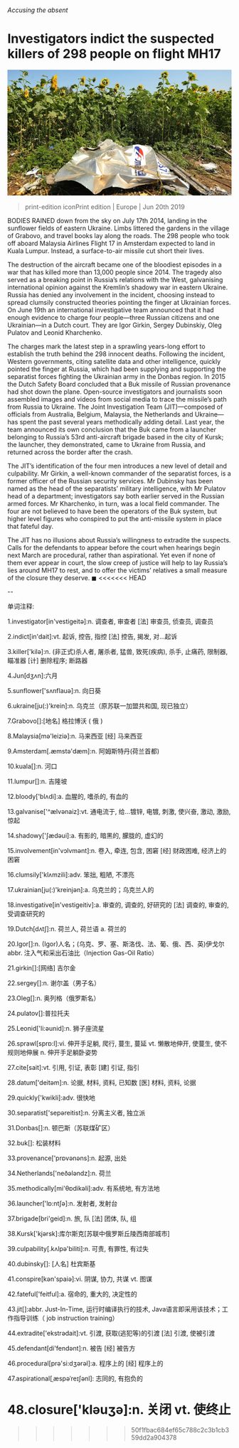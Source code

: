 ###### Accusing the absent

# Investigators indict the suspected killers of 298 people on flight MH17 

![image](images/20190622_EUP003_0.jpg) 

> print-edition iconPrint edition | Europe | Jun 20th 2019 

BODIES RAINED down from the sky on July 17th 2014, landing in the sunflower fields of eastern Ukraine. Limbs littered the gardens in the village of Grabovo, and travel books lay along the roads. The 298 people who took off aboard Malaysia Airlines Flight 17 in Amsterdam expected to land in Kuala Lumpur. Instead, a surface-to-air missile cut short their lives. 

The destruction of the aircraft became one of the bloodiest episodes in a war that has killed more than 13,000 people since 2014. The tragedy also served as a breaking point in Russia’s relations with the West, galvanising international opinion against the Kremlin’s shadowy war in eastern Ukraine. Russia has denied any involvement in the incident, choosing instead to spread clumsily constructed theories pointing the finger at Ukrainian forces. On June 19th an international investigative team announced that it had enough evidence to charge four people—three Russian citizens and one Ukrainian—in a Dutch court. They are Igor Girkin, Sergey Dubinskiy, Oleg Pulatov and Leonid Kharchenko. 

The charges mark the latest step in a sprawling years-long effort to establish the truth behind the 298 innocent deaths. Following the incident, Western governments, citing satellite data and other intelligence, quickly pointed the finger at Russia, which had been supplying and supporting the separatist forces fighting the Ukrainian army in the Donbas region. In 2015 the Dutch Safety Board concluded that a Buk missile of Russian provenance had shot down the plane. Open-source investigators and journalists soon assembled images and videos from social media to trace the missile’s path from Russia to Ukraine. The Joint Investigation Team (JIT)—composed of officials from Australia, Belgium, Malaysia, the Netherlands and Ukraine—has spent the past several years methodically adding detail. Last year, the team announced its own conclusion that the Buk came from a launcher belonging to Russia’s 53rd anti-aircraft brigade based in the city of Kursk; the launcher, they demonstrated, came to Ukraine from Russia, and returned across the border after the crash. 

The JIT’s identification of the four men introduces a new level of detail and culpability. Mr Girkin, a well-known commander of the separatist forces, is a former officer of the Russian security services. Mr Dubinsky has been named as the head of the separatists’ military intelligence, with Mr Pulatov head of a department; investigators say both earlier served in the Russian armed forces. Mr Kharchenko, in turn, was a local field commander. The four are not believed to have been the operators of the Buk system, but higher level figures who conspired to put the anti-missile system in place that fateful day. 

The JIT has no illusions about Russia’s willingness to extradite the suspects. Calls for the defendants to appear before the court when hearings begin next March are procedural, rather than aspirational. Yet even if none of them ever appear in court, the slow creep of justice will help to lay Russia’s lies around MH17 to rest, and to offer the victims’ relatives a small measure of the closure they deserve. ◼ 
<<<<<<< HEAD

-- 

 单词注释:

1.investigator[in'vestigeitә]:n. 调查者, 审查者 [法] 审查员, 侦查员, 调查员 

2.indict[in'dait]:vt. 起诉, 控告, 指控 [法] 控告, 揭发, 对...起诉 

3.killer['kilә]:n. (非正式)杀人者, 屠杀者, 猛兽, 致死(疾病), 杀手, 止痛药, 限制器, 瞄准器 [计] 删除程序; 断路器 

4.Jun[dʒʌn]:六月 

5.sunflower['sʌnflauә]:n. 向日葵 

6.ukraine[ju(:)'krein]:n. 乌克兰（原苏联一加盟共和国, 现已独立） 

7.Grabovo[]:[地名] 格拉博沃 ( 俄 ) 

8.Malaysia[mә'leiziә]:n. 马来西亚 [经] 马来西亚 

9.Amsterdam[.æmstә'dæm]:n. 阿姆斯特丹(荷兰首都) 

10.kuala[]:n. 河口 

11.lumpur[]:n. 吉隆坡 

12.bloody['blʌdi]:a. 血腥的, 嗜杀的, 有血的 

13.galvanise['^ælvәnaiz]:vt. 通电流于, 给...镀锌, 电镀, 刺激, 使兴奋, 激动, 激励, 惊起 

14.shadowy['ʃædәui]:a. 有影的, 暗黑的, 朦胧的, 虚幻的 

15.involvement[in'vɔlvmәnt]:n. 卷入, 牵连, 包含, 困窘 [经] 财政困难, 经济上的困窘 

16.clumsily['klʌmzili]:adv. 笨拙, 粗陋, 不漂亮 

17.ukrainian[ju(:)'kreinjәn]:a. 乌克兰的；乌克兰人的 

18.investigative[in'vestigeitiv]:a. 审查的, 调查的, 好研究的 [法] 调查的, 审查的, 受调查研究的 

19.Dutch[dʌtʃ]:n. 荷兰人, 荷兰语 a. 荷兰的 

20.Igor[]:n. (Igor)人名；(乌克、罗、塞、斯洛伐、法、葡、俄、西、英)伊戈尔 abbr. 注入气和采出石油比（Injection Gas-Oil Ratio） 

21.girkin[]:[网络] 吉尔金 

22.sergey[]:n. 谢尔盖（男子名） 

23.Oleg[]:n. 奥列格（俄罗斯名） 

24.pulatov[]:普拉托夫 

25.Leonid['li:әunid]:n. 狮子座流星 

26.sprawl[sprɒ:l]:vi. 伸开手足躺, 爬行, 蔓生, 蔓延 vt. 懒散地伸开, 使蔓生, 使不规则地伸展 n. 伸开手足躺卧姿势 

27.cite[sait]:vt. 引用, 引证, 表彰 [建] 引证, 指引 

28.datum['deitәm]:n. 论据, 材料, 资料, 已知数 [医] 材料, 资料, 论据 

29.quickly['kwikli]:adv. 很快地 

30.separatist['sepәreitist]:n. 分离主义者, 独立派 

31.Donbas[]:n. 顿巴斯（苏联煤矿区） 

32.buk[]: 松装材料 

33.provenance['prɒvәnәns]:n. 起源, 出处 

34.Netherlands['neðәlәndz]:n. 荷兰 

35.methodically[mi'θɒdikәli]:adv. 有系统地, 有方法地 

36.launcher['lɒ:ntʃә]:n. 发射者, 发射台 

37.brigade[bri'geid]:n. 旅, 队 [法] 团体, 队, 组 

38.Kursk['kjәrsk]:库尔斯克[苏联中俄罗斯丘陵西南部城市] 

39.culpability[.kʌlpә'biliti]:n. 可责, 有罪性, 有过失 

40.dubinsky[]: [人名] 杜宾斯基 

41.conspire[kәn'spaiә]:vi. 阴谋, 协力, 共谋 vt. 图谋 

42.fateful['feitful]:a. 宿命的, 重大的, 决定性的 

43.jit[]:abbr. Just-In-Time, 运行时编译执行的技术, Java语言即采用该技术；工作指导训练（ job instruction training） 

44.extradite['ekstrәdait]:vt. 引渡, 获取(逃犯等)的引渡 [法] 引渡, 使被引渡 

45.defendant[di'fendәnt]:n. 被告 [经] 被告方 

46.procedural[prә'si:dʒәrәl]:a. 程序上的 [经] 程序上的 

47.aspirational[ˌæspəˈreɪʃənl]: 志同的, 有抱负的 

48.closure['klәuʒә]:n. 关闭 vt. 使终止 
=======
>>>>>>> 50f1fbac684ef65c788c2c3b1cb359dd2a904378

